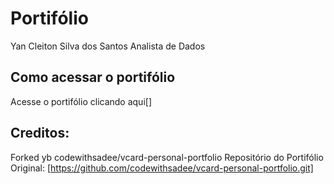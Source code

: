 # Portifólio 

Yan Cleiton Silva dos Santos
Analista de Dados

## Como acessar o portifólio

Acesse o portifólio clicando aqui[<link  do portifolio>]


## Creditos:

Forked yb codewithsadee/vcard-personal-portfolio
Repositório do Portifólio Original: [https://github.com/codewithsadee/vcard-personal-portfolio.git]


